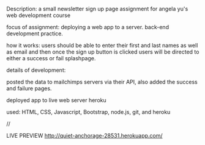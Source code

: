 Description: a small newsletter sign up page assignment for angela yu's web development course 

focus of assignment: deploying a web app to a server. back-end development practice.


how it works: users should be able to enter their first and last names as well as email and then once the sign up button is clicked users will be 
directed to either a success or fail splashpage.

details of development: 

posted the data to mailchimps servers via their API, also added the success and failure pages.

deployed app to live web server heroku 

used: HTML, CSS, Javascript, Bootstrap, node.js, git, and heroku

//

LIVE PREVIEW http://quiet-anchorage-28531.herokuapp.com/

